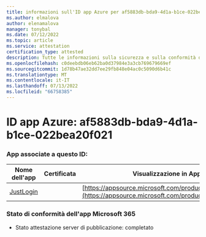 ```yaml
---
title: informazioni sull'ID app Azure per af5883db-bda9-4d1a-b1ce-022bea20f021
ms.author: elmalova
author: elenamalova
manager: tonybal
ms.date: 07/12/2022
ms.topic: article
ms.service: attestation
certification_type: attested
description: Tutte le informazioni sulla sicurezza e sulla conformità disponibili per af5883db-bda9-4d1a-b1ce-022bea20f021.
ms.openlocfilehash: c0deebdb06eb62ba0d37984e3a3cb769679669ef
ms.sourcegitcommit: 1d78b47ae32dd7ee29fb848e04ac0c5090d6b41c
ms.translationtype: MT
ms.contentlocale: it-IT
ms.lasthandoff: 07/13/2022
ms.locfileid: "66758385"
---
```

# <a name="azure-app-id-af5883db-bda9-4d1a-b1ce-022bea20f021"></a>ID app Azure: af5883db-bda9-4d1a-b1ce-022bea20f021


### <a name="apps-associated-with-this-id"></a>App associate a questo ID:
| **Nome dell'app** | **Certificata** | **Visualizzazione in AppSource** |
|--------------|---------------|-----------------------|
| [JustLogin](../forward/WA200004314.md) |  | [https://appsource.microsoft.com/product/office/WA200004314](https://appsource.microsoft.com/product/office/WA200004314) |

### <a name="microsoft-365-app-compliance-status"></a>Stato di conformità dell'app Microsoft 365
- Stato attestazione server di pubblicazione: completato
